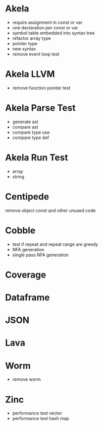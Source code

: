 # Akela
* require assignment in const or var
* one declaration per const or var
* symbol table embedded into syntax tree
* refactor array type
* pointer type
* new syntax
* remove event loop test

# Akela LLVM
* remove function pointer test

# Akela Parse Test
* generate ast
* compare ast
* compare type use
* compare type def

# Akela Run Test
* array
* string

# Centipede
remove object const and other unused code

# Cobble
* test if repeat and repeat range are greedy
* NFA generation
* single pass NFA generation

# Coverage

# Dataframe

# JSON

# Lava

# Worm
* remove worm

# Zinc
* performance test vector
* performance test hash map